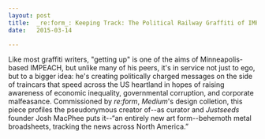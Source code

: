 ```yaml
---
layout: post
title:  _re:form_: Keeping Track: The Political Railway Graffiti of IMPEACH 
date:   2015-03-14

---
```


Like most graffiti writers, "getting up" is one of the aims of Minneapolis-based IMPEACH, but unlike many of his peers, it's in service not just to ego, but to a bigger idea: he's creating politically charged messages on the side of traincars that speed across the US heartland in hopes of raising awareness of economic inequality, governmental corruption, and corporate malfeasance. Commissioned by _re:form_, _Medium_'s design colletion, this piece profiles the pseudonymous creator of--as curator and _Justseeds_ founder Josh MacPhee puts it--“an entirely new art form--behemoth metal broadsheets, tracking the news across North America.”

